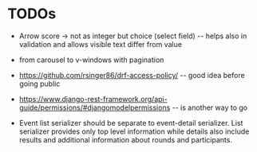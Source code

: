 # TODOs


* Arrow score -> not as integer but choice (select field) -- helps also in validation and allows visible text differ from value

* from carousel to v-windows with pagination


* https://github.com/rsinger86/drf-access-policy/ -- good idea before going public
* https://www.django-rest-framework.org/api-guide/permissions/#djangomodelpermissions -- is another way to go

* Event list serializer should be separate to event-detail serializer. List serializer provides only top level information while
details also include results and additional information about rounds and participants.
